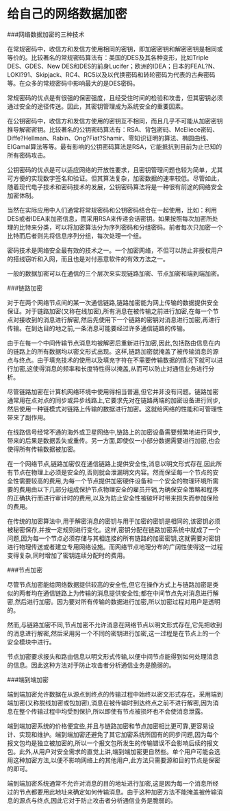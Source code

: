 # 给自己的网络数据加密

###网络数据加密的三种技术

在常规密码中，收信方和发信方使用相同的密钥，即加密密钥和解密密钥是相同或等价的。比较著名的常规密码算法有：美国的DES及其各种变形，比如Triple DES、GDES、New DES和DES的前身Lucifer；欧洲的IDEA；日本的FEAL?N、LOKI?91、Skipjack、RC4、RC5以及以代换密码和转轮密码为代表的古典密码等。在众多的常规密码中影响最大的是DES密码。

常规密码的优点是有很强的保密强度，且经受住时间的检验和攻击，但其密钥必须通过安全的途径传送。因此，其密钥管理成为系统安全的重要因素。

在公钥密码中，收信方和发信方使用的密钥互不相同，而且几乎不可能从加密密钥推导解密密钥。比较著名的公钥密码算法有：RSA、背包密码、McEliece密码、Diffe?Hellman、Rabin、Ong?Fiat?Shamir、零知识证明的算法、椭圆曲线、EIGamal算法等等。最有影响的公钥密码算法是RSA，它能抵抗到目前为止已知的所有密码攻击。

公钥密码的优点是可以适应网络的开放性要求，且密钥管理问题也较为简单，尤其可方便的实现数字签名和验证。但其算法复杂，加密数据的速率较低。尽管如此，随着现代电子技术和密码技术的发展，公钥密码算法将是一种很有前途的网络安全加密体制。

当然在实际应用中人们通常将常规密码和公钥密码结合在一起使用，比如：利用DES或者IDEA来加密信息，而采用RSA来传递会话密钥。如果按照每次加密所处理的比特来分类，可以将加密算法分为序列密码和分组密码。前者每次只加密一个比特而后者则先将信息序列分组，每次处理一个组。

密码技术是网络安全最有效的技术之一。一个加密网络，不但可以防止非授权用户的搭线窃听和入网，而且也是对付恶意软件的有效方法之一。

一般的数据加密可以在通信的三个层次来实现链路加密、节点加密和端到端加密。

###链路加密

对于在两个网络节点间的某一次通信链路,链路加密能为网上传输的数据提供安全保证。对于链路加密(又称在线加密),所有消息在被传输之前进行加密,在每一个节点对接收到的消息进行解密,然后先使用下一个链路的密钥对消息进行加密,再进行传输。在到达目的地之前,一条消息可能要经过许多通信链路的传输。

由于在每一个中间传输节点消息均被解密后重新进行加密,因此,包括路由信息在内的链路上的所有数据均以密文形式出现。这样,链路加密就掩盖了被传输消息的源点与终点。由于填充技术的使用以及填充字符在不需要传输数据的情况下就可以进行加密,这使得消息的频率和长度特性得以掩盖,从而可以防止对通信业务进行分析。

尽管链路加密在计算机网络环境中使用得相当普遍,但它并非没有问题。链路加密通常用在点对点的同步或异步线路上,它要求先对在链路两端的加密设备进行同步,然后使用一种链模式对链路上传输的数据进行加密。这就给网络的性能和可管理性带来了副作用。

在线路信号经常不通的海外或卫星网络中,链路上的加密设备需要频繁地进行同步,带来的后果是数据丢失或重传。另一方面,即使仅一小部分数据需要进行加密,也会使得所有传输数据被加密。

在一个网络节点,链路加密仅在通信链路上提供安全性,消息以明文形式存在,因此所有节点在物理上必须是安全的,否则就会泄漏明文内容。然而保证每一个节点的安全性需要较高的费用,为每一个节点提供加密硬件设备和一个安全的物理环境所需要的费用由以下几部分组成保护节点物理安全的雇员开销,为确保安全策略和程序的正确执行而进行审计时的费用,以及为防止安全性被破坏时带来损失而参加保险的费用。

在传统的加密算法中,用于解密消息的密钥与用于加密的密钥是相同的,该密钥必须被秘密保存,并按一定规则进行变化。这样,密钥分配在链路加密系统中就成了一个问题,因为每一个节点必须存储与其相连接的所有链路的加密密钥,这就需要对密钥进行物理传送或者建立专用网络设施。而网络节点地理分布的广阔性使得这一过程变得复杂,同时增加了密钥连续分配时的费用。

###节点加密

尽管节点加密能给网络数据提供较高的安全性,但它在操作方式上与链路加密是类似的两者均在通信链路上为传输的消息提供安全性;都在中间节点先对消息进行解密,然后进行加密。因为要对所有传输的数据进行加密,所以加密过程对用户是透明的。

然而,与链路加密不同,节点加密不允许消息在网络节点以明文形式存在,它先把收到的消息进行解密,然后采用另一个不同的密钥进行加密,这一过程是在节点上的一个安全模块中进行。

节点加密要求报头和路由信息以明文形式传输,以便中间节点能得到如何处理消息的信息。因此这种方法对于防止攻击者分析通信业务是脆弱的。

###端到端加密

端到端加密允许数据在从源点到终点的传输过程中始终以密文形式存在。采用端到端加密(又称脱线加密或包加密),消息在被传输时到达终点之前不进行解密,因为消息在整个传输过程中均受到保护,所以即使有节点被损坏也不会使消息泄露。

端到端加密系统的价格便宜些,并且与链路加密和节点加密相比更可靠,更容易设计、实现和维护。端到端加密还避免了其它加密系统所固有的同步问题,因为每个报文包均是独立被加密的,所以一个报文包所发生的传输错误不会影响后续的报文包。此外,从用户对安全需求的直觉上讲,端到端加密更自然些。单个用户可能会选用这种加密方法,以便不影响网络上的其他用户,此方法只需要源和目的节点是保密的即可。

端到端加密系统通常不允许对消息的目的地址进行加密,这是因为每一个消息所经过的节点都要用此地址来确定如何传输消息。由于这种加密方法不能掩盖被传输消息的源点与终点,因此它对于防止攻击者分析通信业务是脆弱的。
